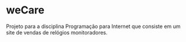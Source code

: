 # weCare
Projeto para a disciplina Programação para Internet que consiste em um site de vendas de relógios monitoradores.

